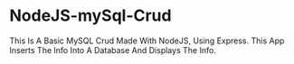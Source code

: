 # NodeJS-mySql-Crud
This Is A Basic MySQL Crud Made With NodeJS, Using Express. This App Inserts The Info Into A Database And Displays The Info. 
